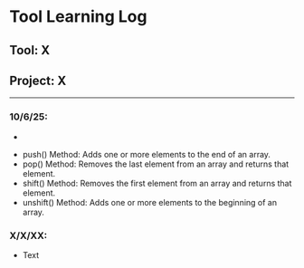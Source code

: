 # Tool Learning Log

## Tool: **X**

## Project: **X**

---

### 10/6/25:
*
<ul>
<li>push() Method: Adds one or more elements to the end of an array.</li>

<li>pop() Method: Removes the last element from an array and returns that element.</li>

<li>shift() Method: Removes the first element from an array and returns that element.</li>

<li>unshift() Method: Adds one or more elements to the beginning of an array.</li>
</ul>


### X/X/XX:
* Text


<!--
* Links you used today (websites, videos, etc)
* Things you tried, progress you made, etc
* Challenges, a-ha moments, etc
* Questions you still have
* What you're going to try next
-->
